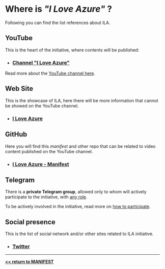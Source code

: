 # Where is *"I Love Azure"* ?

Following you can find the list references about ILA.

## YouTube

This is the heart of the initiative, where contents will be published:

- ### [Channel "I Love Azure"](https://www.youtube.com/channel/UCTlB5cXYRrAZDcCdLS3A_pg)

Read more about the [YouTube channel here](Channel.md).

## Web Site

This is the showcase of ILA, here there will be more information that cannot be showed on the YouTube channel.

- ### [I Love Azure](http://iloveazure.cloud)

## GitHub

Here you will find this *manifest* and other repo that can be related to video content published on the YouTube channel.

- ### [I Love Azure - Manifest](https://github.com/ILoveAzure-cloud/manifest)

## Telegram

There is a **private Telegram group**, allowed only to whom will actively participate to the initiative, with [any role](_Shared/Roles.md).

To be actively involved in the initiative, read more on [how to participate](..\HowToPart\HowToPart.md).

## Social presence

This is the list of social network and/or other sites related to ILA initiative.

- ### [Twitter](https://twitter.com/_iloveazure)

-----------------------------------------------------
**[<< return to MANIFEST](..\README.MD)**
